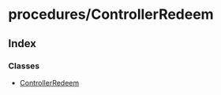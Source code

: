 # procedures/ControllerRedeem

## Index

### Classes

* [ControllerRedeem](../classes/_procedures_controllerredeem_.controllerredeem.md)

